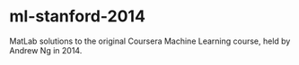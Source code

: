 # ml-stanford-2014
MatLab solutions to the original Coursera Machine Learning course, held by Andrew Ng in 2014. 
